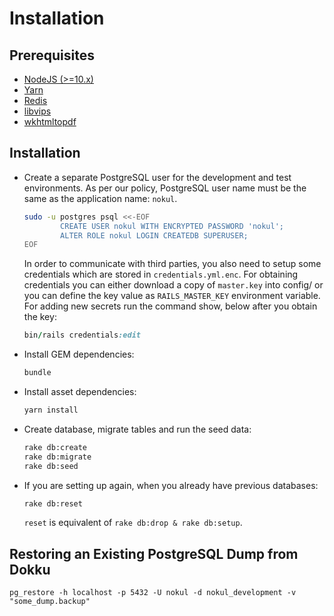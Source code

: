 # Installation

## Prerequisites

- [NodeJS (>=10.x)](https://nodejs.org/en/download/package-manager/#debian-and-ubuntu-based-linux-distributions)
- [Yarn](https://yarnpkg.com/lang/en/docs/install/#debian-stable)
- [Redis](https://packages.debian.org/search?keywords=redis)
- [libvips](https://github.com/jcupitt/libvips/wiki/Build-for-Ubuntu)
- [wkhtmltopdf](https://github.com/mileszs/wicked_pdf#installation)

## Installation

- Create a separate PostgreSQL user for the development and test environments. As per our policy, PostgreSQL user name must be the same as the application name: `nokul`.

  ```bash
  sudo -u postgres psql <<-EOF
          CREATE USER nokul WITH ENCRYPTED PASSWORD 'nokul';
          ALTER ROLE nokul LOGIN CREATEDB SUPERUSER;
  EOF
  ```

  In order to communicate with third parties, you also need to setup some credentials which are stored in `credentials.yml.enc`. For obtaining credentials you can either download a copy of `master.key` into config/ or you can define the key value as `RAILS_MASTER_KEY` environment variable. For adding new secrets run the command show, below after you obtain the key:

  ```ruby
  bin/rails credentials:edit
  ```

- Install GEM dependencies:

  ```bash
  bundle
  ```

- Install asset dependencies:

  ```bash
  yarn install
  ```

- Create database, migrate tables and run the seed data:

  ```bash
  rake db:create
  rake db:migrate
  rake db:seed
  ```

- If you are setting up again, when you already have previous databases:

  ```bash
  rake db:reset
  ```

  `reset` is equivalent of `rake db:drop & rake db:setup`.

## Restoring an Existing PostgreSQL Dump from Dokku

```
pg_restore -h localhost -p 5432 -U nokul -d nokul_development -v "some_dump.backup"
```
